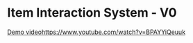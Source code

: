 # Item Interaction System - V0

[Demo video](https://www.youtube.com/watch?v=BPAYYiQeuuk)https://www.youtube.com/watch?v=BPAYYiQeuuk

